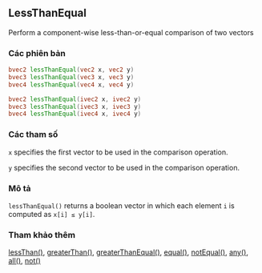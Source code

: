 ## LessThanEqual
Perform a component-wise less-than-or-equal comparison of two vectors

### Các phiên bản
```glsl
bvec2 lessThanEqual(vec2 x, vec2 y)  
bvec3 lessThanEqual(vec3 x, vec3 y)  
bvec4 lessThanEqual(vec4 x, vec4 y)  

bvec2 lessThanEqual(ivec2 x, ivec2 y)  
bvec3 lessThanEqual(ivec3 x, ivec3 y)  
bvec4 lessThanEqual(ivec4 x, ivec4 y)
```

### Các tham số
```x``` specifies the first vector to be used in the comparison operation.

```y``` specifies the second vector to be used in the comparison operation.

### Mô tả
```lessThanEqual()``` returns a boolean vector in which each element ```i``` is computed as ```x[i] ≤ y[i]```.

### Tham khảo thêm
[lessThan()](/glossary/?lan=vi&search=lessThan), [greaterThan()](/glossary/?lan=vi&search=greaterThan), [greaterThanEqual()](/glossary/?lan=vi&search=greaterThanEqual), [equal()](/glossary/?lan=vi&search=equal), [notEqual()](/glossary/?lan=vi&search=notEqual), [any()](/glossary/?lan=vi&search=any), [all()](/glossary/?lan=vi&search=all), [not()](/glossary/?lan=vi&search=not)
